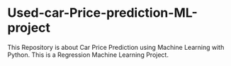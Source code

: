 # Used-car-Price-prediction-ML-project
This Repository is about Car Price Prediction using Machine Learning with Python.  This is a Regression Machine Learning Project.
